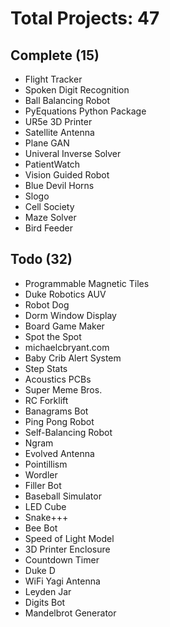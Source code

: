 # Total Projects: 47

## Complete (15)
- Flight Tracker
- Spoken Digit Recognition
- Ball Balancing Robot
- PyEquations Python Package
- UR5e 3D Printer
- Satellite Antenna
- Plane GAN
- Univeral Inverse Solver
- PatientWatch
- Vision Guided Robot
- Blue Devil Horns
- Slogo
- Cell Society
- Maze Solver
- Bird Feeder

## Todo (32)
- Programmable Magnetic Tiles
- Duke Robotics AUV
- Robot Dog
- Dorm Window Display
- Board Game Maker
- Spot the Spot
- michaelcbryant.com
- Baby Crib Alert System
- Step Stats
- Acoustics PCBs
- Super Meme Bros.
- RC Forklift
- Banagrams Bot
- Ping Pong Robot
- Self-Balancing Robot
- Ngram
- Evolved Antenna
- Pointillism
- Wordler
- Filler Bot
- Baseball Simulator
- LED Cube
- Snake+++
- Bee Bot
- Speed of Light Model
- 3D Printer Enclosure
- Countdown Timer
- Duke D
- WiFi Yagi Antenna
- Leyden Jar
- Digits Bot
- Mandelbrot Generator
